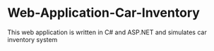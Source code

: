 # Web-Application-Car-Inventory
This web application is written in C# and ASP.NET and simulates car inventory system
